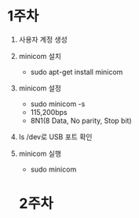 # 1주차

1. 사용자 계정 생성

2. minicom 설치

   - sudo apt-get install minicom

3. minicom 설정

   - sudo minicom -s
   - 115,200bps
   - 8N1(8 Data, No parity, Stop bit)

4. ls /dev로 USB 포트 확인

5. minicom 실행

   - sudo minicom

   

   # 2주차

   